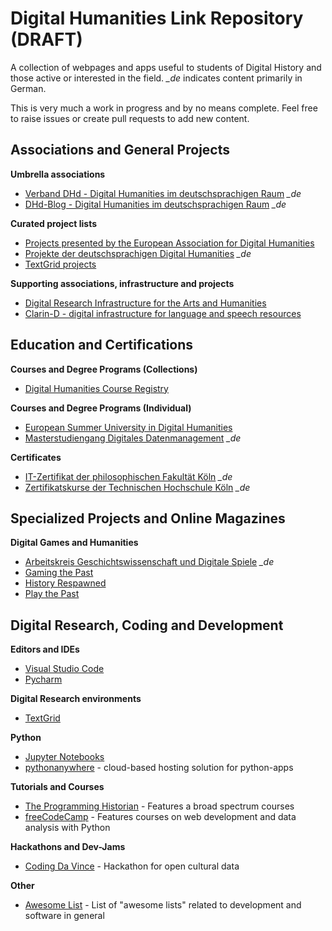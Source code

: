 # Digital Humanities Link Repository (DRAFT)

A collection of webpages and apps useful to students of Digital History and those active or interested in the field. *_de* indicates content primarily in German.

This is very much a work in progress and by no means complete. Feel free to raise issues or create pull requests to add new content.

## Associations and General Projects

**Umbrella associations**
- [Verband DHd - Digital Humanities im deutschsprachigen Raum](https://dig-hum.de/) *_de*
- [DHd-Blog - Digital Humanities im deutschsprachigen Raum](https://dhd-blog.org/) *_de*

**Curated project lists**
- [Projects presented by the European Association for Digital Humanities](https://eadh.org/projects)
- [Projekte der deutschsprachigen Digital Humanities](https://dig-hum.de/forschung/projekte) *_de*
- [TextGrid projects](https://www.textgrid.de/en/web/guest/kooperationsprojekte)

**Supporting associations, infrastructure and projects**
- [Digital Research Infrastructure for the Arts and Humanities](https://de.dariah.eu/)
- [Clarin-D - digital infrastructure for language and speech resources](https://www.clarin-d.net/en/)

## Education and Certifications

**Courses and Degree Programs (Collections)**

- [Digital Humanities Course Registry](https://dhcr.clarin-dariah.eu/)

**Courses and Degree Programs (Individual)**

- [European Summer University in Digital Humanities](https://esu.culintec.de/)
- [Masterstudiengang Digitales Datenmanagement](https://www.ddm-master.de/) *_de*

**Certificates**
- [IT-Zertifikat der philosophischen Fakultät Köln](https://dh.phil-fak.uni-koeln.de/it-zertifikat-der-philosophischen-fakultaet) *_de*
- [Zertifikatskurse der Technischen Hochschule Köln](https://www.th-koeln.de/weiterbildung/zertifikatskurse_5882.php) *_de*

## Specialized Projects and Online Magazines
**Digital Games and Humanities**
- [Arbeitskreis Geschichtswissenschaft und Digitale Spiele](https://gespielt.hypotheses.org/) *_de*
- [Gaming the Past](https://gamingthepast.net/)
- [History Respawned](https://www.historyrespawned.com/)
- [Play the Past](http://www.playthepast.org/)



## Digital Research, Coding and Development
**Editors and IDEs**
- [Visual Studio Code](https://code.visualstudio.com/)
- [Pycharm](https://code.visualstudio.com/)

**Digital Research environments**
- [TextGrid](https://www.textgrid.de/en/web/guest)


**Python**
- [Jupyter Notebooks](https://jupyter.org/)
- [pythonanywhere](https://www.pythonanywhere.com/) - cloud-based hosting solution for python-apps
  

**Tutorials and Courses**
- [The Programming Historian](https://programminghistorian.org/) - Features a broad spectrum courses 
- [freeCodeCamp](https://www.freecodecamp.org/) - Features courses on web development and data analysis with Python

**Hackathons and Dev-Jams**
- [Coding Da Vince](https://codingdavinci.de/en) - Hackathon for open cultural data

**Other**
- [Awesome List](https://github.com/sindresorhus/awesome) - List of "awesome lists" related to development and software in general